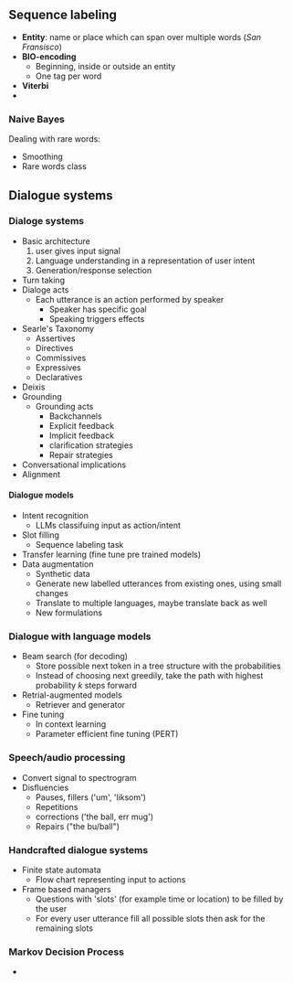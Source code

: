 
## Sequence labeling

* **Entity**: name or place which can span over multiple words (*San Fransisco*)
* **BIO-encoding**
	* Beginning, inside or outside an entity
	* One tag per word
* **Viterbi**
* 

### Naive Bayes

Dealing with rare words:
* Smoothing
* Rare words class


## Dialogue systems

### Dialoge systems

* Basic architecture
	1. user gives input signal
	2. Language understanding in a representation of user intent
	3. Generation/response selection
* Turn taking
* Dialoge acts
	* Each utterance is an action performed by speaker
		* Speaker has specific goal
		* Speaking triggers effects
* Searle's Taxonomy
	* Assertives
	* Directives
	* Commissives
	* Expressives
	* Declaratives
* Deixis
* Grounding
	* Grounding acts
		* Backchannels
		* Explicit feedback
		* Implicit feedback
		* clarification strategies
		* Repair strategies
* Conversational implications
* Alignment

#### Dialogue models

* Intent recognition
	* LLMs classifuing input as action/intent
* Slot filling
	* Sequence labeling task
* Transfer learning (fine tune pre trained models)
* Data augmentation 
	* Synthetic data
	* Generate new labelled utterances from existing ones, using small changes
	* Translate to multiple languages, maybe translate back as well
	* New formulations

### Dialogue with language models

* Beam search (for decoding)
	* Store possible next token in a tree structure with the probabilities
	* Instead of choosing next greedily, take the path with highest probability $k$ steps forward
* Retrial-augmented models
	* Retriever and generator
* Fine tuning
	* In context learning
	* Parameter efficient fine tuning (PERT)


### Speech/audio processing

* Convert signal to spectrogram
* Disfluencies
	* Pauses, fillers ('um', 'liksom')
	* Repetitions
	* corrections ('the ball, err mug')
	* Repairs ("the bu/ball")


### Handcrafted dialogue systems

* Finite state automata
	* Flow chart representing input to actions
* Frame based managers
	* Questions with 'slots' (for example time or location) to be filled by the user
	* For every user utterance fill all possible slots then ask for the remaining slots

### Markov Decision Process

* 